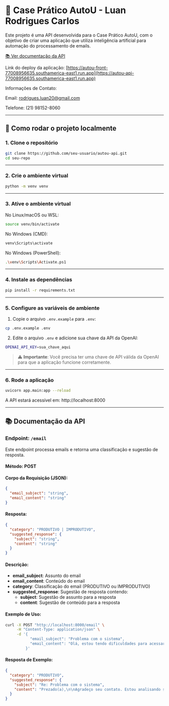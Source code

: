 # 🧠 Case Prático AutoU - Luan Rodrigues Carlos

Este projeto é uma API desenvolvida para o Case Prático AutoU, com o objetivo de criar uma aplicação que utiliza inteligência artificial para automação do processamento de emails.

[📚 Ver documentação da API](#-documentação-da-api)

Link do deploy da aplicação: [https://autou-front-77008956635.southamerica-east1.run.app](https://autou-api-77008956635.southamerica-east1.run.app)

Informações de Contato:

Email: rodrigues.luan20@gmail.com

Telefone: (21) 98152-8060

---

## 🚀 Como rodar o projeto localmente

### 1. Clone o repositório

```bash
git clone https://github.com/seu-usuario/autou-api.git
cd seu-repo
```

---

### 2. Crie o ambiente virtual

```bash
python -m venv venv
```

---

### 3. Ative o ambiente virtual

No Linux/macOS ou WSL:

```bash
source venv/bin/activate
```

No Windows (CMD):

```bash
venv\Scripts\activate
```

No Windows (PowerShell):

```bash
.\venv\Scripts\Activate.ps1
```

---

### 4. Instale as dependências

```bash
pip install -r requirements.txt
```

---

### 5. Configure as variáveis de ambiente

1. Copie o arquivo `.env.example` para `.env`:

```bash
cp .env.example .env
```

2. Edite o arquivo `.env` e adicione sua chave da API da OpenAI:

```bash
OPENAI_API_KEY=sua_chave_aqui
```

> ⚠️ **Importante**: Você precisa ter uma chave de API válida da OpenAI para que a aplicação funcione corretamente.

---

### 6. Rode a aplicação

```bash
uvicorn app.main:app --reload
```

A API estará acessível em: http://localhost:8000

---

## 📚 Documentação da API

### Endpoint: `/email`

Este endpoint processa emails e retorna uma classificação e sugestão de resposta.

#### Método: POST

#### Corpo da Requisição (JSON):

```json
{
  "email_subject": "string",
  "email_content": "string"
}
```

#### Resposta:

```json
{
  "category": "PRODUTIVO | IMPRODUTIVO",
  "suggested_response": {
    "subject": "string",
    "content": "string"
  }
}
```

#### Descrição:

- **email_subject**: Assunto do email
- **email_content**: Conteúdo do email
- **category**: Classificação do email (PRODUTIVO ou IMPRODUTIVO)
- **suggested_response**: Sugestão de resposta contendo:
  - **subject**: Sugestão de assunto para a resposta
  - **content**: Sugestão de conteúdo para a resposta

#### Exemplo de Uso:

```bash
curl -X POST "http://localhost:8000/email" \
     -H "Content-Type: application/json" \
     -d '{
           "email_subject": "Problema com o sistema",
           "email_content": "Olá, estou tendo dificuldades para acessar o sistema. Poderia me ajudar?"
         }'
```

#### Resposta de Exemplo:

```json
{
  "category": "PRODUTIVO",
  "suggested_response": {
    "subject": "Re: Problema com o sistema",
    "content": "Prezado(a),\n\nAgradeço seu contato. Estou analisando sua solicitação e retornarei em breve com mais informações.\n\nAtenciosamente,\n[Seu Nome]"
  }
}
```

